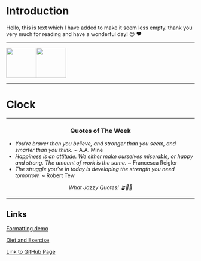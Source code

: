 # Introduction

Hello, this is text which I have added to make it seem less empty. thank you very much for reading and have a wonderful day! 😊 ❤️

---

<img src="https://i.gifer.com/origin/b3/b365dd14fa568d67c2f105c705d221cf_w200.gif" width="80" height="80" /><img src="https://i.pinimg.com/originals/8e/a6/3f/8ea63f6cbe94a78536a20c201c69a9f5.gif" width="80" height="80" />

---

# Clock

<script>
  function updateClock() {
    var now = new Date();
    var hours = now.getHours();
    var minutes = now.getMinutes();
    var seconds = now.getSeconds();

    document.getElementById('clock').innerHTML = `${hours}:${minutes}:${seconds}`;
  }

  setInterval(updateClock, 1000); // Update every second
</script>

<div id="clock"></div>

---

<h3 style="text-align: center;">Quotes of The Week</h3>

- *You’re braver than you believe, and stronger than you seem, and smarter than you think.* ~ A.A. Mine
- *Happiness is an attitude. We either make ourselves miserable, or happy and strong. The amount of work is the same.* ~ Francesca Reigler
- *The struggle you’re in today is developing the strength you need tomorrow.* ~ Robert Tew

<p style="text-align: center; font-style: italic;">What Jazzy Quotes! 🪴🦞🎷</p>


---
## Links
[Formatting demo](/formatting/)

[Diet and Exercise](/dietandexercise/)

<a href="https://github.com/SurSerious/SurSerious.github.io" target="_blank">Link to GitHub Page</a>

